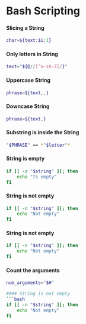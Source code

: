 # Bash Scripting

#### Slicing a String
```bash
char=${text:$i:1}
```

#### Only letters in String
```bash
text="${@//[^a-zA-Z]/}"
```

#### Uppercase String
```bash
phrase=${text,,}
```

#### Downcase String
```bash
phrase=${text,}
```

#### Substring is inside the String
```bash
"$PHRASE" == *"$letter"*
```

#### String is empty
```bash
if [[ -z "$string" ]]; then
	echo "Is empty"
fi
```

#### String is not empty
```bash
if [[ -n "$string" ]]; then
	echo "Not empty"
fi
```

#### String is not empty
```bash
if [[ -n "$string" ]]; then
	echo "Not empty"
fi
```

#### Count the arguments
```bash
num_arguments="$#"

#### String is not empty
```bash
if [[ -n "$string" ]]; then
	echo "Not empty"
fi
